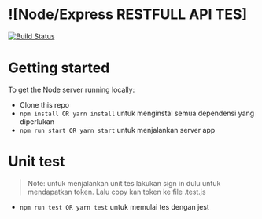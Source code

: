 # ![Node/Express RESTFULL API TES]

[![Build Status](https://travis-ci.org/anishkny/node-express-realworld-example-app.svg?branch=master)](https://travis-ci.org/anishkny/node-express-realworld-example-app)

# Getting started
 
To get the Node server running locally:

- Clone this repo
- `npm install OR yarn install` untuk menginstal semua dependensi yang diperlukan
- `npm run start OR yarn start` untuk menjalankan server app

# Unit test

> Note: untuk menjalankan unit tes lakukan sign in dulu untuk mendapatkan token. Lalu copy kan token ke file .test.js

- `npm run test OR yarn test` untuk memulai tes dengan jest